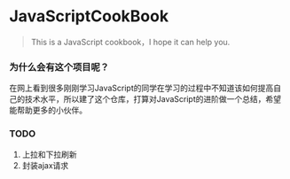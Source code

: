 # JavaScriptCookBook
> This is a JavaScript cookbook，I hope it can help you.
### 为什么会有这个项目呢？
在网上看到很多刚刚学习JavaScript的同学在学习的过程中不知道该如何提高自己的技术水平，所以建了这个仓库，打算对JavaScript的进阶做一个总结，希望能帮助更多的小伙伴。
### TODO
1. 上拉和下拉刷新
2. 封装ajax请求


